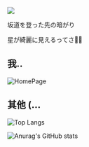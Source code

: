 ![](https://img.gejiba.com/images/5a0cb6bae4beb353c38e4db20e5171d8.jpg)

坂道を登った先の暗がり

星が綺麗に見えるってさ💫💫

## 我..
![HomePage](https://widayn.github.io/)


## 其他 (...

![Top Langs](https://github-readme-stats.vercel.app/api/top-langs/?username=widayn&layout=compact)

![Anurag's GitHub stats](https://github-readme-stats.vercel.app/api?username=widayn&bg_color=30,e96443,904e95&title_color=fff&text_color=fff&include_all_commits=true)
